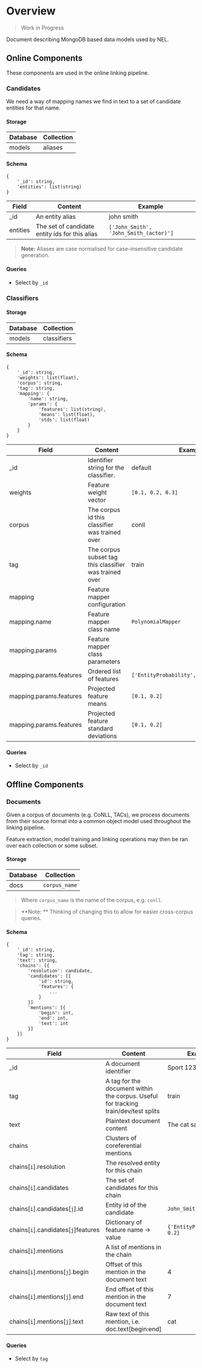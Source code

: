 
# Overview

> Work in Progress

Document describing MongoDB based data models used by NEL.

## Online Components

These components are used in the online linking pipeline.

### Candidates

We need a way of mapping names we find in text to a set of candidate entities for that name.

#### Storage

Database  | Collection
--------- | ----------
models    | aliases

#### Schema

```
{
	'_id': string,
	'entities': list(string)
}
```

Field       | Content | Example
----------- | ------- | -------
_id | An entity alias | john smith
entities | The set of candidate entity ids for this alias | `['John_Smith', 'John_Smith_(actor)']`

> **Note:** Aliases are case normalised for case-insensitive candidate generation.

#### Queries
* Select by `_id`

### Classifiers

#### Storage

Database | Collection
-------- | ----------
models   | classifiers

#### Schema

```
{
	'_id': string,
	'weights': list(float),
	'corpus': string,
	'tag': string,
	'mapping': {
		'name': string,
		'params': {
			'features': list(string),
			'means': list(float),
			'stds': list(float)
		}
	}
}
```

Field | Content | Example
----- | ------- | -------
_id | Identifier string for the classifier. | default
weights | Feature weight vector | `[0.1, 0.2, 0.3]`
corpus | The corpus id this classifier was trained over | conll
tag | The corpus subset tag this classifier was trained over | train
mapping | Feature mapper configuration | 
mapping.name | Feature mapper class name | `PolynomialMapper`
mapping.params | Feature mapper class parameters | 
mapping.params.features | Ordered list of features | `['EntityProbability','NameProbability']`
mapping.params.features | Projected feature means | `[0.1, 0.2]`
mapping.params.features | Projected feature standard deviations | `[0.1, 0.2]` 

#### Queries

* Select by `_id`

## Offline Components

### Documents

Given a corpus of documents (e.g. CoNLL, TACs), we process documents from their source format into a common object model used throughout the linking pipeline.

Feature extraction, model training and linking operations may then be ran over each collection or some subset.

#### Storage

Database | Collection
-------- | ----------
docs     | `corpus_name`

> Where `corpus_name` is the name of the corpus, e.g. `conll`.

> **Note: ** Thinking of changing this to allow for easier cross-corpus queries.

#### Schema

```
{
	'_id': string,
	'tag': string,
	'text': string,
	'chains': [{
		'resolution': candidate,
		'candidates': [{
			'id': string,
			'features': {
				...
			}
		}]
		'mentions': [{
			'begin': int,
			'end': int,
			'text': int
		}]
	}]
}
```

Field       | Content | Example
----------- | ------- | -------
_id | A document identifier | Sport 123 testb
tag | A tag for the document within the corpus. Useful for tracking train/dev/test splits | train
text | Plaintext document content | The cat sat on the mat
chains | Clusters of coreferential mentions |
chains[`i`].resolution | The resolved entity for this chain |
chains[`i`].candidates | The set of candidates for this chain
chains[`i`].candidates[`j`].id | Entity id of the candidate | `John_Smith`
chains[`i`].candidates[`j`]features | Dictionary of feature name &rarr; value | `{'EntityProbability': 0.2}`
chains[`i`].mentions | A list of mentions in the chain |
chains[`i`].mentions[`j`].begin | Offset of this mention in the document text | 4
chains[`i`].mentions[`j`].end | End offset of this mention in the document text | 7
chains[`i`].mentions[`j`].text | Raw text of this mention, i.e. doc.text[begin:end] | cat

#### Queries

* Select by `tag`
